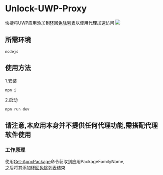 # Unlock-UWP-Proxy
快捷将UWP应用添加到[环回免除列表](https://docs.microsoft.com/en-us/windows/iot-core/develop-your-app/loopback)以使用代理加速访问
![](demo.gif)
## 所需环境
```
nodejs
```
## 使用方法
1.安装   
```
npm i
```
2.启动
```
npm run dev
```

## 请注意,本应用本身并不提供任何代理功能,需搭配代理软件使用
### 工作原理
使用[Get-AppxPackage](https://docs.microsoft.com/en-us/powershell/module/appx/get-appxpackage?view=win10-ps)命令获取到应用PackageFamilyName,   
之后将其添加[环回免除列表](https://docs.microsoft.com/en-us/windows/iot-core/develop-your-app/loopback)结束
